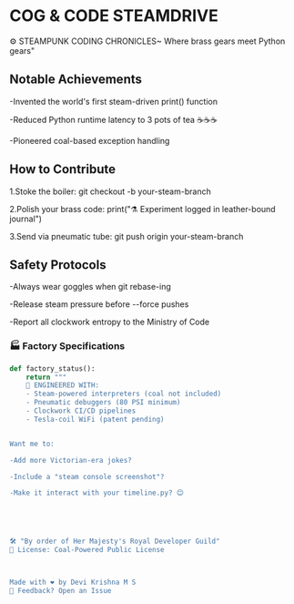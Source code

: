 # COG & CODE STEAMDRIVE
⚙️ STEAMPUNK CODING CHRONICLES~ Where brass gears meet Python gears"

## Notable Achievements
-Invented the world's first steam-driven print() function

-Reduced Python runtime latency to 3 pots of tea ☕☕☕

-Pioneered coal-based exception handling

## How to Contribute

1.Stoke the boiler:
git checkout -b your-steam-branch

2.Polish your brass code:
print("⚗️ Experiment logged in leather-bound journal")

3.Send via pneumatic tube:
git push origin your-steam-branch


## Safety Protocols
-Always wear goggles when git rebase-ing

-Release steam pressure before --force pushes

-Report all clockwork entropy to the Ministry of Code



### 🏭 **Factory Specifications**  
```python
def factory_status():
    return """
    🔧 ENGINEERED WITH:
    - Steam-powered interpreters (coal not included)
    - Pneumatic debuggers (80 PSI minimum)
    - Clockwork CI/CD pipelines
    - Tesla-coil WiFi (patent pending)


Want me to:

-Add more Victorian-era jokes?

-Include a "steam console screenshot"?

-Make it interact with your timeline.py? 😊





🛠️ "By order of Her Majesty's Royal Developer Guild"
📜 License: Coal-Powered Public License



Made with ❤️ by Devi Krishna M S
📧 Feedback? Open an Issue










